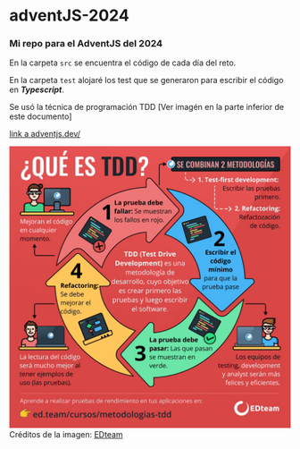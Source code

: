 # adventJS-2024
### Mi repo para el AdventJS del 2024

En la carpeta `src` se encuentra el código de cada día del reto.

En la carpeta `test` alojaré los test que se generaron para escribir el código en ***Typescript***.

Se usó la técnica de programación TDD [Ver imagén en la parte inferior de este documento]

[link a adventjs.dev/](https://adventjs.dev/)


![Qué es TDD](./img/TDD.jpg)
Créditos de la imagen: [EDteam](https://ed.team/)